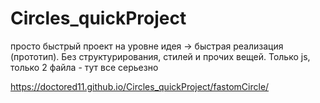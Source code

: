 # Circles_quickProject

просто быстрый проект на уровне идея -> быстрая реализация (прототип). Без структурирования, стилей и прочих вещей. Только js, только 2 файла - тут все серьезно 

https://doctored11.github.io/Circles_quickProject/fastomCircle/
